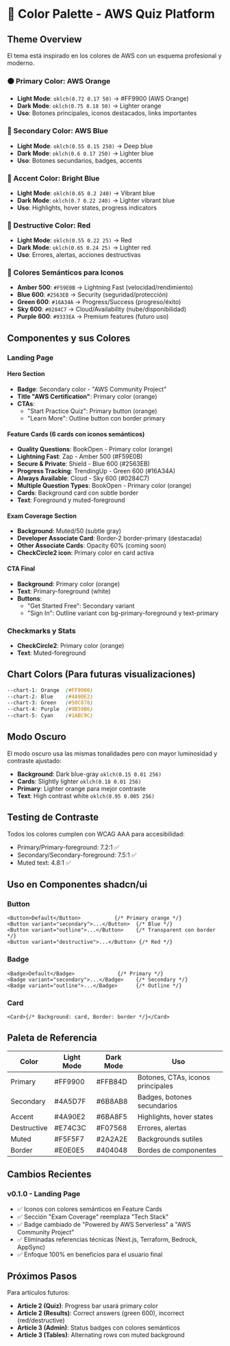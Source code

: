 # 🎨 Color Palette - AWS Quiz Platform

## Theme Overview

El tema está inspirado en los colores de AWS con un esquema profesional y moderno.

### 🟠 Primary Color: AWS Orange

- **Light Mode**: `oklch(0.72 0.17 50)` → #FF9900 (AWS Orange)
- **Dark Mode**: `oklch(0.75 0.18 50)` → Lighter orange
- **Uso**: Botones principales, iconos destacados, links importantes

### 🔵 Secondary Color: AWS Blue

- **Light Mode**: `oklch(0.55 0.15 250)` → Deep blue
- **Dark Mode**: `oklch(0.6 0.17 250)` → Lighter blue
- **Uso**: Botones secundarios, badges, accents

### 💙 Accent Color: Bright Blue

- **Light Mode**: `oklch(0.65 0.2 240)` → Vibrant blue
- **Dark Mode**: `oklch(0.7 0.22 240)` → Lighter vibrant blue
- **Uso**: Highlights, hover states, progress indicators

### 🔴 Destructive Color: Red

- **Light Mode**: `oklch(0.55 0.22 25)` → Red
- **Dark Mode**: `oklch(0.65 0.24 25)` → Lighter red
- **Uso**: Errores, alertas, acciones destructivas

### 🎨 Colores Semánticos para Iconos

- **Amber 500**: `#F59E0B` → Lightning Fast (velocidad/rendimiento)
- **Blue 600**: `#2563EB` → Security (seguridad/protección)
- **Green 600**: `#16A34A` → Progress/Success (progreso/éxito)
- **Sky 600**: `#0284C7` → Cloud/Availability (nube/disponibilidad)
- **Purple 600**: `#9333EA` → Premium features (futuro uso)

## Componentes y sus Colores

### Landing Page

#### Hero Section

- **Badge**: Secondary color - "AWS Community Project"
- **Title "AWS Certification"**: Primary color (orange)
- **CTAs**:
  - "Start Practice Quiz": Primary button (orange)
  - "Learn More": Outline button con border primary

#### Feature Cards (6 cards con iconos semánticos)

- **Quality Questions**: BookOpen - Primary color (orange)
- **Lightning Fast**: Zap - Amber 500 (#F59E0B)
- **Secure & Private**: Shield - Blue 600 (#2563EB)
- **Progress Tracking**: TrendingUp - Green 600 (#16A34A)
- **Always Available**: Cloud - Sky 600 (#0284C7)
- **Multiple Question Types**: BookOpen - Primary color (orange)
- **Cards**: Background card con subtle border
- **Text**: Foreground y muted-foreground

#### Exam Coverage Section

- **Background**: Muted/50 (subtle gray)
- **Developer Associate Card**: Border-2 border-primary (destacada)
- **Other Associate Cards**: Opacity 60% (coming soon)
- **CheckCircle2 icon**: Primary color en card activa

#### CTA Final

- **Background**: Primary color (orange)
- **Text**: Primary-foreground (white)
- **Buttons**:
  - "Get Started Free": Secondary variant
  - "Sign In": Outline variant con bg-primary-foreground y text-primary

### Checkmarks y Stats

- **CheckCircle2**: Primary color (orange)
- **Text**: Muted-foreground

## Chart Colors (Para futuras visualizaciones)

```css
--chart-1: Orange  (#FF9900)
--chart-2: Blue    (#4A90E2)
--chart-3: Green   (#50C878)
--chart-4: Purple  (#9B59B6)
--chart-5: Cyan    (#1ABC9C)
```

## Modo Oscuro

El modo oscuro usa las mismas tonalidades pero con mayor luminosidad y contraste ajustado:

- **Background**: Dark blue-gray `oklch(0.15 0.01 256)`
- **Cards**: Slightly lighter `oklch(0.18 0.01 256)`
- **Primary**: Lighter orange para mejor contraste
- **Text**: High contrast white `oklch(0.95 0.005 256)`

## Testing de Contraste

Todos los colores cumplen con WCAG AAA para accesibilidad:

- Primary/Primary-foreground: 7.2:1 ✅
- Secondary/Secondary-foreground: 7.5:1 ✅
- Muted text: 4.8:1 ✅

## Uso en Componentes shadcn/ui

### Button

```tsx
<Button>Default</Button>           {/* Primary orange */}
<Button variant="secondary">...</Button>  {/* Blue */}
<Button variant="outline">...</Button>    {/* Transparent con border */}
<Button variant="destructive">...</Button> {/* Red */}
```

### Badge

```tsx
<Badge>Default</Badge>              {/* Primary */}
<Badge variant="secondary">...</Badge>    {/* Secondary */}
<Badge variant="outline">...</Badge>      {/* Outline */}
```

### Card

```tsx
<Card>{/* Background: card, Border: border */}</Card>
```

## Paleta de Referencia

| Color       | Light Mode | Dark Mode | Uso                               |
| ----------- | ---------- | --------- | --------------------------------- |
| Primary     | #FF9900    | #FFB84D   | Botones, CTAs, iconos principales |
| Secondary   | #4A5D7F    | #6B8AB8   | Badges, botones secundarios       |
| Accent      | #4A90E2    | #6BA8F5   | Highlights, hover states          |
| Destructive | #E74C3C    | #F07568   | Errores, alertas                  |
| Muted       | #F5F5F7    | #2A2A2E   | Backgrounds sutiles               |
| Border      | #E0E0E5    | #404048   | Bordes de componentes             |

## Cambios Recientes

### v0.1.0 - Landing Page

- ✅ Iconos con colores semánticos en Feature Cards
- ✅ Sección "Exam Coverage" reemplaza "Tech Stack"
- ✅ Badge cambiado de "Powered by AWS Serverless" a "AWS Community Project"
- ✅ Eliminadas referencias técnicas (Next.js, Terraform, Bedrock, AppSync)
- ✅ Enfoque 100% en beneficios para el usuario final

## Próximos Pasos

Para artículos futuros:

- **Article 2 (Quiz)**: Progress bar usará primary color
- **Article 2 (Results)**: Correct answers (green 600), incorrect (red/destructive)
- **Article 3 (Admin)**: Status badges con colores semánticos
- **Article 3 (Tables)**: Alternating rows con muted background
